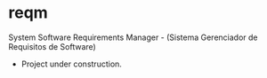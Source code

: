 # reqm
System Software Requirements Manager - (Sistema Gerenciador de Requisitos de Software)

* Project under construction.
